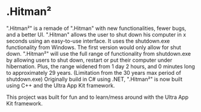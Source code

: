 # .Hitman²
".Hitman²" is a remade of ".Hitman" with new functionalities, fewer bugs, and a better UI.
".Hitman" allows the user to shut down his computer in x seconds using an easy-to-use interface. It uses the shutdown.exe functionality from Windows. The first version would only allow for shut down. ".Hitman²" will use the full range of functionality from shutdown.exe by allowing users to shut down, restart or put their computer under hibernation. Plus, the range widened from 1 day 2 hours, and 0 minutes long to approximately 29 years. (Limitation from the 30 years max period of shutdown.exe)
Originally build in C# using .NET, ".Hitman²" is now built using C++ and the Ultra App Kit framework.

This project was built for fun and to learn/mess around with the Ultra App Kit framework. 
